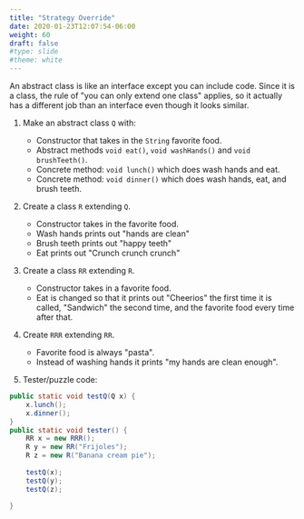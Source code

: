 ```yaml
---
title: "Strategy Override"
date: 2020-01-23T12:07:54-06:00
weight: 60
draft: false
#type: slide
#theme: white
---
```


An abstract class is like an interface except you can include
code. Since it is a class, the rule of "you can only extend one class"
applies, so it actually has a different job than an interface even
though it looks similar.

1. Make an abstract class `Q` with:

    * Constructor that takes in the `String` favorite food.
    * Abstract methods `void eat()`,
   `void washHands()` and `void brushTeeth()`. 
   * Concrete method: `void lunch()` which does wash hands and eat. 
   * Concrete method: `void dinner()` which does wash hands, eat, and
     brush teeth.

2. Create a class `R` extending `Q`.
   
    * Constructor takes in the favorite food.
    * Wash hands prints out "hands are clean"
    * Brush teeth prints out "happy teeth"
    * Eat prints out "Crunch crunch crunch"

3. Create a class `RR` extending `R`.

    * Constructor takes in a favorite food.
    * Eat is changed so that it prints out "Cheerios" the first time
      it is called, "Sandwich" the second time, and the favorite food
      every time after that. 
      
4. Create `RRR` extending `RR`.

    * Favorite food is always "pasta".
    * Instead of washing hands it prints "my hands are clean enough".

5. Tester/puzzle code:

```java
public static void testQ(Q x) {
    x.lunch();
    x.dinner();
}
public static void tester() {
    RR x = new RRR();
    R y = new RR("Frijoles");
    R z = new R("Banana cream pie");
    
    testQ(x);
    testQ(y);
    testQ(z);   
    
}
```
